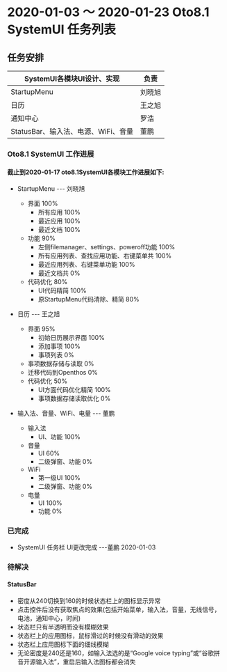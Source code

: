 # 2020-01-03 ～ 2020-01-23 Oto8.1 SystemUI 任务列表

## 任务安排

SystemUI各模块UI设计、实现|负责
--|--
StartupMenu|刘晓旭
日历|王之旭
通知中心|罗浩
StatusBar、输入法、电源、WiFi、音量|董鹏

### Oto8.1 SystemUI 工作进展
#### 截止到2020-01-17 oto8.1SystemUI各模块工作进展如下:
- StartupMenu --- 刘晓旭
    - 界面 100%
      - 所有应用 100%
      - 最近应用 100%
      - 最近文档 100%
    - 功能 90%
      - 左侧filemanager、settings、poweroff功能 100%
      - 所有应用列表、查找应用功能、右键菜单共 100%
      - 最近应用列表、右键菜单功能 100%
      - 最近文档共 0%
    - 代码优化 80%
      - UI代码精简 100%
      - 原StartupMenu代码清除、精简 80%
      
- 日历  --- 王之旭
  - 界面 95%
    - 初始日历展示界面 100%
    - 添加事项 100%
    - 事项列表 0%
  - 事项数据存储与读取 0%
  - 迁移代码到Openthos 0%
  - 代码优化 50%
    - UI方面代码优化精简 100%
    - 事项数据存储读取优化 0%
   
- 输入法、音量、WiFi、电量  --- 董鹏
  - 输入法
    - UI、功能 100%
  - 音量
    - UI 60%
    - 二级弹窗、功能 0%
  - WiFi
    - 第一级UI 100%
    - 二级弹窗、功能 0%
  - 电量
    - UI 100%
    - 功能 0%

### 已完成
  - SystemUI 任务栏 UI更改完成 ---董鹏 2020-01-03
  
### 待解决
#### StatusBar
  - 密度从240切换到160的时候状态栏上的图标显示异常
  - 点击控件后没有获取焦点的效果(包括开始菜单，输入法，音量，无线信号，电池，通知中心，时间)
  - 状态栏只有半透明而没有模糊效果
  - 状态栏上的应用图标，鼠标滑过的时候没有滑动的效果
  - 状态栏上应用图标下面的细线模糊
  - 无论密度是240还是160，如输入法选的是“Google voice typing”或“谷歌拼音开源输入法”，重启后输入法图标都会消失
